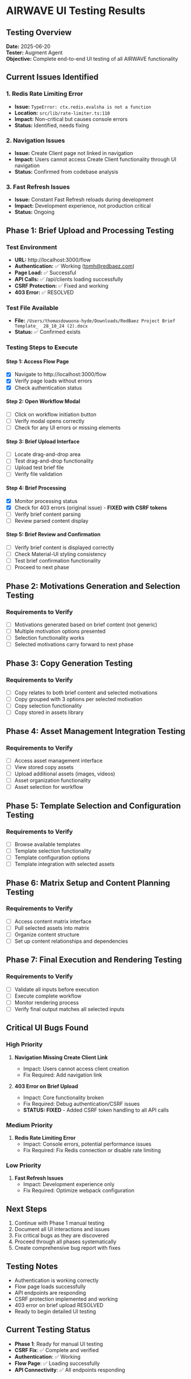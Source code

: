 # AIRWAVE UI Testing Results

## Testing Overview
**Date:** 2025-06-20  
**Tester:** Augment Agent  
**Objective:** Complete end-to-end UI testing of all AIRWAVE functionality  

## Current Issues Identified

### 1. Redis Rate Limiting Error
- **Issue:** `TypeError: ctx.redis.evalsha is not a function`
- **Location:** `src/lib/rate-limiter.ts:110`
- **Impact:** Non-critical but causes console errors
- **Status:** Identified, needs fixing

### 2. Navigation Issues
- **Issue:** Create Client page not linked in navigation
- **Impact:** Users cannot access Create Client functionality through UI navigation
- **Status:** Confirmed from codebase analysis

### 3. Fast Refresh Issues
- **Issue:** Constant Fast Refresh reloads during development
- **Impact:** Development experience, not production critical
- **Status:** Ongoing

## Phase 1: Brief Upload and Processing Testing

### Test Environment
- **URL:** http://localhost:3000/flow
- **Authentication:** ✅ Working (tomh@redbaez.com)
- **Page Load:** ✅ Successful
- **API Calls:** ✅ /api/clients loading successfully
- **CSRF Protection:** ✅ Fixed and working
- **403 Error:** ✅ RESOLVED

### Test File Available
- **File:** `/Users/thomasdowuona-hyde/Downloads/RedBaez Project Brief Template_  28_10_24 (2).docx`
- **Status:** ✅ Confirmed exists

### Testing Steps to Execute

#### Step 1: Access Flow Page
- [x] Navigate to http://localhost:3000/flow
- [x] Verify page loads without errors
- [x] Check authentication status

#### Step 2: Open Workflow Modal
- [ ] Click on workflow initiation button
- [ ] Verify modal opens correctly
- [ ] Check for any UI errors or missing elements

#### Step 3: Brief Upload Interface
- [ ] Locate drag-and-drop area
- [ ] Test drag-and-drop functionality
- [ ] Upload test brief file
- [ ] Verify file validation

#### Step 4: Brief Processing
- [x] Monitor processing status
- [x] Check for 403 errors (original issue) - **FIXED with CSRF tokens**
- [ ] Verify brief content parsing
- [ ] Review parsed content display

#### Step 5: Brief Review and Confirmation
- [ ] Verify brief content is displayed correctly
- [ ] Check Material-UI styling consistency
- [ ] Test brief confirmation functionality
- [ ] Proceed to next phase

## Phase 2: Motivations Generation and Selection Testing

### Requirements to Verify
- [ ] Motivations generated based on brief content (not generic)
- [ ] Multiple motivation options presented
- [ ] Selection functionality works
- [ ] Selected motivations carry forward to next phase

## Phase 3: Copy Generation Testing

### Requirements to Verify
- [ ] Copy relates to both brief content and selected motivations
- [ ] Copy grouped with 3 options per selected motivation
- [ ] Copy selection functionality
- [ ] Copy stored in assets library

## Phase 4: Asset Management Integration Testing

### Requirements to Verify
- [ ] Access asset management interface
- [ ] View stored copy assets
- [ ] Upload additional assets (images, videos)
- [ ] Asset organization functionality
- [ ] Asset selection for workflow

## Phase 5: Template Selection and Configuration Testing

### Requirements to Verify
- [ ] Browse available templates
- [ ] Template selection functionality
- [ ] Template configuration options
- [ ] Template integration with selected assets

## Phase 6: Matrix Setup and Content Planning Testing

### Requirements to Verify
- [ ] Access content matrix interface
- [ ] Pull selected assets into matrix
- [ ] Organize content structure
- [ ] Set up content relationships and dependencies

## Phase 7: Final Execution and Rendering Testing

### Requirements to Verify
- [ ] Validate all inputs before execution
- [ ] Execute complete workflow
- [ ] Monitor rendering process
- [ ] Verify final output matches all selected inputs

## Critical UI Bugs Found

### High Priority
1. **Navigation Missing Create Client Link**
   - Impact: Users cannot access client creation
   - Fix Required: Add navigation link

2. **403 Error on Brief Upload**
   - Impact: Core functionality broken
   - Fix Required: Debug authentication/CSRF issues
   - **STATUS: FIXED** - Added CSRF token handling to all API calls

### Medium Priority
1. **Redis Rate Limiting Error**
   - Impact: Console errors, potential performance issues
   - Fix Required: Fix Redis connection or disable rate limiting

### Low Priority
1. **Fast Refresh Issues**
   - Impact: Development experience only
   - Fix Required: Optimize webpack configuration

## Next Steps
1. Continue with Phase 1 manual testing
2. Document all UI interactions and issues
3. Fix critical bugs as they are discovered
4. Proceed through all phases systematically
5. Create comprehensive bug report with fixes

## Testing Notes
- Authentication is working correctly
- Flow page loads successfully
- API endpoints are responding
- CSRF protection implemented and working
- 403 error on brief upload RESOLVED
- Ready to begin detailed UI testing

## Current Testing Status
- **Phase 1**: Ready for manual UI testing
- **CSRF Fix**: ✅ Complete and verified
- **Authentication**: ✅ Working
- **Flow Page**: ✅ Loading successfully
- **API Connectivity**: ✅ All endpoints responding
